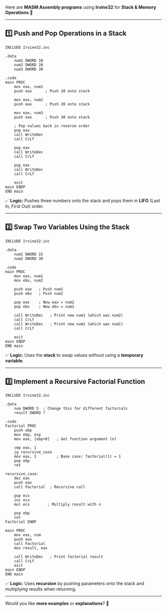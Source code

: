 Here are **MASM Assembly programs** using **Irvine32** for **Stack & Memory Operations** 🚀  

---

## **1️⃣ Push and Pop Operations in a Stack**
```assembly
INCLUDE Irvine32.inc

.data
    num1 DWORD 10
    num2 DWORD 20
    num3 DWORD 30

.code
main PROC
    mov eax, num1
    push eax      ; Push 10 onto stack

    mov eax, num2
    push eax      ; Push 20 onto stack

    mov eax, num3
    push eax      ; Push 30 onto stack

    ; Pop values back in reverse order
    pop eax
    call WriteDec
    call CrLf

    pop eax
    call WriteDec
    call CrLf

    pop eax
    call WriteDec
    call CrLf

    exit
main ENDP
END main
```
✅ **Logic:** Pushes three numbers onto the stack and pops them in **LIFO** (Last In, First Out) order.  

---

## **2️⃣ Swap Two Variables Using the Stack**
```assembly
INCLUDE Irvine32.inc

.data
    num1 DWORD 15
    num2 DWORD 30

.code
main PROC
    mov eax, num1
    mov ebx, num2

    push eax   ; Push num1
    push ebx   ; Push num2

    pop eax    ; Now eax = num2
    pop ebx    ; Now ebx = num1

    call WriteDec   ; Print new num1 (which was num2)
    call CrLf
    call WriteDec   ; Print new num2 (which was num1)
    call CrLf

    exit
main ENDP
END main
```
✅ **Logic:** Uses the **stack** to swap values without using a **temporary variable**.  

---

## **3️⃣ Implement a Recursive Factorial Function**
```assembly
INCLUDE Irvine32.inc

.data
    num DWORD 5  ; Change this for different factorials
    result DWORD ?

.code
Factorial PROC
    push ebp
    mov ebp, esp
    mov eax, [ebp+8]   ; Get function argument (n)

    cmp eax, 1
    jg recursive_case
    mov eax, 1         ; Base case: factorial(1) = 1
    pop ebp
    ret

recursive_case:
    dec eax
    push eax
    call Factorial  ; Recursive call

    pop ecx
    inc ecx
    mul ecx        ; Multiply result with n

    pop ebp
    ret
Factorial ENDP

main PROC
    mov eax, num
    push eax
    call Factorial
    mov result, eax

    call WriteDec   ; Print factorial result
    call CrLf
    exit
main ENDP
END main
```
✅ **Logic:** Uses **recursion** by pushing parameters onto the stack and multiplying results when returning.  

---

Would you like **more examples** or **explanations**? 🚀
